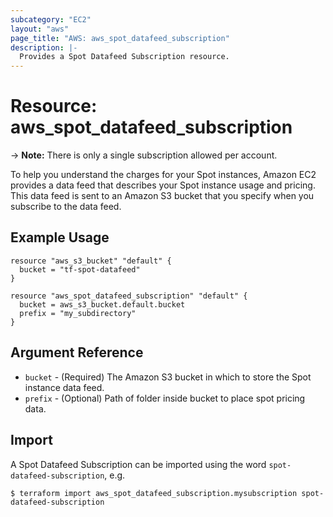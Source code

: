 ```yaml
---
subcategory: "EC2"
layout: "aws"
page_title: "AWS: aws_spot_datafeed_subscription"
description: |-
  Provides a Spot Datafeed Subscription resource.
---
```


# Resource: aws_spot_datafeed_subscription

-> **Note:** There is only a single subscription allowed per account.

To help you understand the charges for your Spot instances, Amazon EC2 provides a data feed that describes your Spot instance usage and pricing.
This data feed is sent to an Amazon S3 bucket that you specify when you subscribe to the data feed.

## Example Usage

```hcl
resource "aws_s3_bucket" "default" {
  bucket = "tf-spot-datafeed"
}

resource "aws_spot_datafeed_subscription" "default" {
  bucket = aws_s3_bucket.default.bucket
  prefix = "my_subdirectory"
}
```

## Argument Reference

* `bucket` - (Required) The Amazon S3 bucket in which to store the Spot instance data feed.
* `prefix` - (Optional) Path of folder inside bucket to place spot pricing data.

## Import

A Spot Datafeed Subscription can be imported using the word `spot-datafeed-subscription`, e.g.

```
$ terraform import aws_spot_datafeed_subscription.mysubscription spot-datafeed-subscription
```
